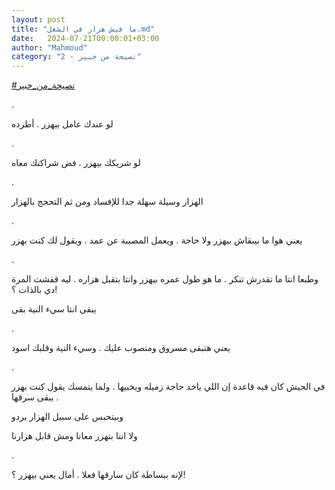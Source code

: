 ```yaml
---
layout: post
title: "ما فيش هزار في الشغل.md"
date:   2024-07-21T00:00:01+03:00
author: "Mahmoud"
category: "2 - نصيحة من خبير"
---
```

[<u>\#نصيحة_من_خبير</u>](https://www.facebook.com/hashtag/%D9%86%D8%B5%D9%8A%D8%AD%D8%A9_%D9%85%D9%86_%D8%AE%D8%A8%D9%8A%D8%B1?__eep__=6&__cft__%5b0%5d=AZVJhmOK5AhuJ7dCvPOM8lkNluRSw0gqDG_FJdman9CR43EAGi-tvn5xx8gX9nfdnCTUk6aBjAdYjG9KN9Gex1zqkESSP95i1l4zQVQs6ViuPoVpNjlJNlBUsRLnhDg3rIkSs4WRfAl401wPKo7zOEoqlobTiuxOnLnflL-a0xJgn6vp3jlMbxvTlFnadWDmF3A&__tn__=*NK-R)

.

لو عندك عامل بيهزر . أطرده

.

لو شريكك بيهزر . فض شراكتك معاه

.

الهزار وسيلة سهلة جدا للإفساد ومن ثم التحجج
بالهزار

.

يعني هوا ما بيبقاش بيهزر ولا حاجة . ويعمل المصيبة عن عمد
. ويقول لك كنت بهزر

.

وطبعا انتا ما تقدرش تنكر . ما هو طول عمره بيهزر وانتا
بتقبل هزاره . ليه قفشت المرة دي بالذات ؟!

يبقى انتا سيء النية بقى

.

يعني هتبقى مسروق ومنصوب عليك . وسيء النية وقلبك
اسود

.

في الجيش كان فيه قاعدة إن اللي ياخد حاجة زميله ويخبيها .
ولما يتمسك يقول كنت بهزر . يبقى سرقها

وبيتحبس على سبيل الهزار بردو

ولا انتا بتهزر معانا ومش قابل هزارنا

.

لإنه ببساطة كان سارقها فعلا . أمال يعني بيهزر ؟!
